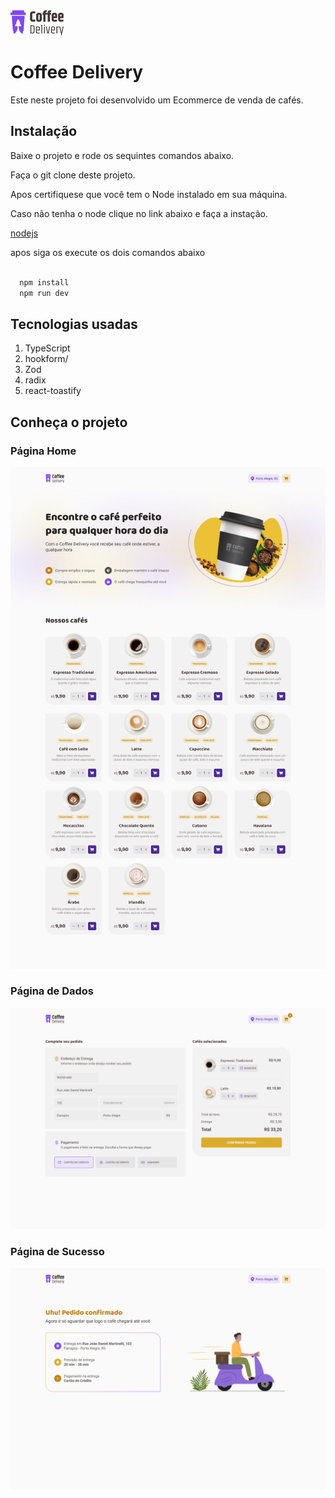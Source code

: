 <img src="/src/assets/Logo.png" alt="Logo projeto">

# Coffee Delivery

Este neste projeto foi desenvolvido um Ecommerce de venda de cafés.

## Instalação

Baixe o projeto e rode os sequintes comandos abaixo.

Faça o git clone deste projeto.

Apos certifiquese que você tem o Node
instalado em sua máquina.

Caso não tenha o node clique no link abaixo e faça a instação.

[nodejs](https://nodejs.org/en/download)

apos siga os execute os dois comandos abaixo

```bash

  npm install
  npm run dev
```

<h2>Tecnologias usadas</h2>
<ol>
    <li>TypeScript</li>
    <li>hookform/</li>
    <li>Zod</li>
    <li>radix</li>
    <li>react-toastify</li>
</ol>

## Conheça o projeto

### Página Home

<img alt="screenshot of adding a new file with a commit message" src="./src/imgs/Coffee_Delivery_Home.png" />

### Página de Dados

   <img alt="screenshot of adding a new file with a commit message" src="./src/imgs/Coffee_Delivery_Checkout.png" />

### Página de Sucesso

   <img alt="screenshot of adding a new file with a commit message" src="./src/imgs/Coffee_Delivery _Success.png" />
